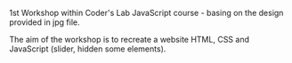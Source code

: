 
1st Workshop within Coder's Lab JavaScript course - basing on the design provided in jpg file.

The aim of the workshop is to recreate a website HTML, CSS and JavaScript (slider, hidden some elements). 
